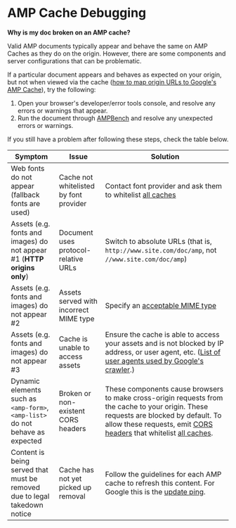 # AMP Cache Debugging

**Why is my doc broken on an AMP cache?**

Valid AMP documents typically appear and behave the same on AMP Caches as they
do on the origin. However, there are some components and server configurations
that can be problematic.

If a particular document appears and behaves as expected on your origin, but not
when viewed via the cache ([how to map origin URLs to Google's AMP
Cache](https://developers.google.com/amp/cache/overview#amp-cache-url-format)),
try the following:

1. Open your browser's developer/error tools console, and resolve
any errors or warnings that appear.
1. Run the document through [AMPBench](https://ampbench.appspot.com/) and
resolve any unexpected errors or warnings.

If you still have a problem after following these steps, check the table below.

|Symptom|Issue|Solution|
|---|---|---|
|Web fonts do not appear (fallback fonts are used)|Cache not whitelisted by font provider|Contact font provider and ask them to whitelist [all caches](https://github.com/ampproject/amphtml/blob/master/spec/amp-cors-requests.md#cors-security-in-amp)|
|Assets (e.g. fonts and images) do not appear #1 (**HTTP origins only**)|Document uses protocol-relative URLs|Switch to absolute URLs (that is, `http://www.site.com/doc/amp`, not `//www.site.com/doc/amp`)|
|Assets (e.g. fonts and images) do not appear #2|Assets served with incorrect MIME type|Specify an [acceptable MIME type](https://github.com/ampproject/amphtml/blob/master/spec/amp-cache-guidelines.md#guidelines-accepted-mime-types)|
|Assets (e.g. fonts and images) do not appear #3|Cache is unable to access assets|Ensure the cache is able to access your assets and is not blocked by IP address, or user agent, etc. ([List of user agents used by Google's crawler](https://support.google.com/webmasters/answer/1061943?hl=en).)|
|Dynamic elements such as `<amp-form>`, `<amp-list>` do not behave as expected|Broken or non-existent CORS headers|These components cause browsers to make cross-origin requests from the cache to your origin. These requests are blocked by default. To allow these requests, emit [CORS headers](https://developer.mozilla.org/en-US/docs/Web/HTTP/Access_control_CORS) that whitelist [all caches](https://github.com/ampproject/amphtml/blob/master/spec/amp-cors-requests.md#cors-security-in-amp).|
|Content is being served that must be removed due to legal takedown notice|Cache has not yet picked up removal|Follow the guidelines for each AMP cache to refresh this content. For Google this is the [update ping](https://developers.google.com/amp/cache/update-ping).|